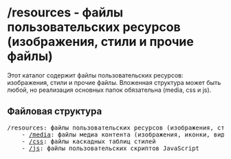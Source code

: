 # /resources - файлы пользовательских ресурсов (изображения, стили и прочие файлы)

Этот каталог содержит файлы пользовательских ресурсов: изображения, стили и прочие файлы. Вложенная структура может 
быть любой, но реализация основных папок обязательна (media, css и js).

## Файловая структура

<pre>
/resources: файлы пользовательских ресурсов (изображения, стили и прочие файлы)
    - <a href="media/README.md">/media</a>: файлы медиа контента (изображения, иконки, видео и другие)
    - <a href="css/README.md">/css</a>: файлы каскадных таблиц стилей
    - <a href="js/README.md">/js</a>: файлы пользовательских скриптов JavaScript
</pre>